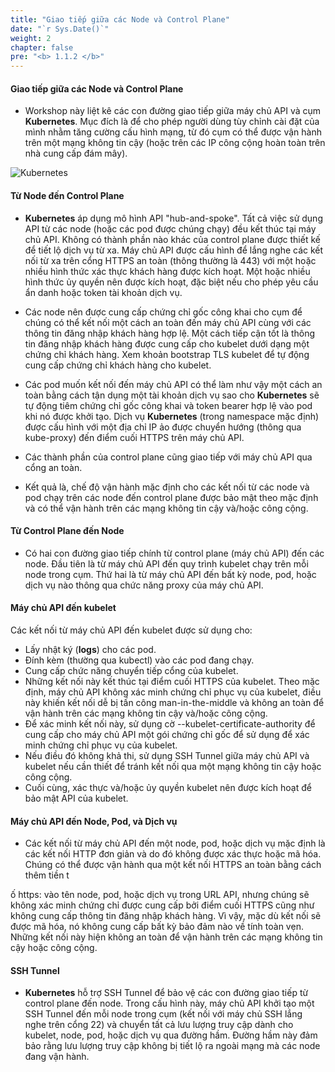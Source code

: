 ```yaml
---
title: "Giao tiếp giữa các Node và Control Plane"
date: "`r Sys.Date()`"
weight: 2
chapter: false
pre: "<b> 1.1.2 </b>"
---
```


#### **Giao tiếp giữa các Node và Control Plane**
- Workshop này liệt kê các con đường giao tiếp giữa máy chủ API và cụm **Kubernetes**. Mục đích là để cho phép người dùng tùy chỉnh cài đặt của mình nhằm tăng cường cấu hình mạng, từ đó cụm có thể được vận hành trên một mạng không tin cậy (hoặc trên các IP công cộng hoàn toàn trên nhà cung cấp đám mây).

![Kubernetes](/images/1/0001.svg?featherlight=false&width=60pc)

#### **Từ Node đến Control Plane**
- **Kubernetes** áp dụng mô hình API "hub-and-spoke". Tất cả việc sử dụng API từ các node (hoặc các pod được chúng chạy) đều kết thúc tại máy chủ API. Không có thành phần nào khác của control plane được thiết kế để tiết lộ dịch vụ từ xa. Máy chủ API được cấu hình để lắng nghe các kết nối từ xa trên cổng HTTPS an toàn (thông thường là 443) với một hoặc nhiều hình thức xác thực khách hàng được kích hoạt. Một hoặc nhiều hình thức ủy quyền nên được kích hoạt, đặc biệt nếu cho phép yêu cầu ẩn danh hoặc token tài khoản dịch vụ.

- Các node nên được cung cấp chứng chỉ gốc công khai cho cụm để chúng có thể kết nối một cách an toàn đến máy chủ API cùng với các thông tin đăng nhập khách hàng hợp lệ. Một cách tiếp cận tốt là thông tin đăng nhập khách hàng được cung cấp cho kubelet dưới dạng một chứng chỉ khách hàng. Xem khoản bootstrap TLS kubelet để tự động cung cấp chứng chỉ khách hàng cho kubelet.

- Các pod muốn kết nối đến máy chủ API có thể làm như vậy một cách an toàn bằng cách tận dụng một tài khoản dịch vụ sao cho **Kubernetes** sẽ tự động tiêm chứng chỉ gốc công khai và token bearer hợp lệ vào pod khi nó được khởi tạo. Dịch vụ **Kubernetes** (trong namespace mặc định) được cấu hình với một địa chỉ IP ảo được chuyển hướng (thông qua kube-proxy) đến điểm cuối HTTPS trên máy chủ API.

- Các thành phần của control plane cũng giao tiếp với máy chủ API qua cổng an toàn.

- Kết quả là, chế độ vận hành mặc định cho các kết nối từ các node và pod chạy trên các node đến control plane được bảo mật theo mặc định và có thể vận hành trên các mạng không tin cậy và/hoặc công cộng.

#### **Từ Control Plane đến Node**
- Có hai con đường giao tiếp chính từ control plane (máy chủ API) đến các node. Đầu tiên là từ máy chủ API đến quy trình kubelet chạy trên mỗi node trong cụm. Thứ hai là từ máy chủ API đến bất kỳ node, pod, hoặc dịch vụ nào thông qua chức năng proxy của máy chủ API.

#### **Máy chủ API đến kubelet**
Các kết nối từ máy chủ API đến kubelet được sử dụng cho:

- Lấy nhật ký (**logs**) cho các pod.
- Đính kèm (thường qua kubectl) vào các pod đang chạy.
- Cung cấp chức năng chuyển tiếp cổng của kubelet.
- Những kết nối này kết thúc tại điểm cuối HTTPS của kubelet. Theo mặc định, máy chủ API không xác minh chứng chỉ phục vụ của kubelet, điều này khiến kết nối dễ bị tấn công man-in-the-middle và không an toàn để vận hành trên các mạng không tin cậy và/hoặc công cộng.
- Để xác minh kết nối này, sử dụng cờ --kubelet-certificate-authority để cung cấp cho máy chủ API một gói chứng chỉ gốc để sử dụng để xác minh chứng chỉ phục vụ của kubelet.
- Nếu điều đó không khả thi, sử dụng SSH Tunnel giữa máy chủ API và kubelet nếu cần thiết để tránh kết nối qua một mạng không tin cậy hoặc công cộng.
- Cuối cùng, xác thực và/hoặc ủy quyền kubelet nên được kích hoạt để bảo mật API của kubelet.

#### **Máy chủ API đến Node, Pod, và Dịch vụ**
- Các kết nối từ máy chủ API đến một node, pod, hoặc dịch vụ mặc định là các kết nối HTTP đơn giản và do đó không được xác thực hoặc mã hóa. Chúng có thể được vận hành qua một kết nối HTTPS an toàn bằng cách thêm tiền t

ố https: vào tên node, pod, hoặc dịch vụ trong URL API, nhưng chúng sẽ không xác minh chứng chỉ được cung cấp bởi điểm cuối HTTPS cũng như không cung cấp thông tin đăng nhập khách hàng. Vì vậy, mặc dù kết nối sẽ được mã hóa, nó không cung cấp bất kỳ bảo đảm nào về tính toàn vẹn. Những kết nối này hiện không an toàn để vận hành trên các mạng không tin cậy hoặc công cộng.

#### **SSH Tunnel**
- **Kubernetes** hỗ trợ SSH Tunnel để bảo vệ các con đường giao tiếp từ control plane đến node. Trong cấu hình này, máy chủ API khởi tạo một SSH Tunnel đến mỗi node trong cụm (kết nối với máy chủ SSH lắng nghe trên cổng 22) và chuyển tất cả lưu lượng truy cập dành cho kubelet, node, pod, hoặc dịch vụ qua đường hầm. Đường hầm này đảm bảo rằng lưu lượng truy cập không bị tiết lộ ra ngoài mạng mà các node đang vận hành.
